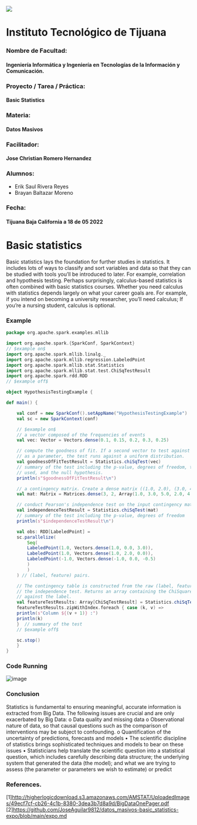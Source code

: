 ![](https://encrypted-tbn0.gstatic.com/images?q=tbn:ANd9GcQ4Dze8yYYzBPaBVPf7j9Mx9NkHZDDzKXzavCoUnkZuO0xqHG3__mjVJOearB9bEeY4sg&usqp=CAU)
# Instituto Tecnológico de Tijuana
### Nombre de Facultad:
#### Ingeniería Informática y Ingeniería en Tecnologías de la Información y Comunicación.
### Proyecto / Tarea / Práctica:
#### Basic Statistics
### Materia:
#### Datos Masivos
### Facilitador:
#### Jose Christian Romero Hernandez
### Alumnos:
- Erik Saul Rivera Reyes
- Brayan Baltazar Moreno

### Fecha:
#### Tijuana Baja California a 18 de 05 2022 

# Basic statistics
Basic statistics lays the foundation for further studies in statistics.
It includes lots of ways to classify and sort variables and data so that they can be studied with tools you’ll be introduced to later. 
For example, correlation and hypothesis testing. Perhaps surprisingly, calculus-based statistics is often combined with basic statistics courses. 
Whether you need calculus with statistics depends largely on what your career goals are. 
For example, if you intend on becoming a university researcher, you’ll need calculus; If you’re a nursing student, calculus is optional.

  
### Example
  
```scala
package org.apache.spark.examples.mllib

import org.apache.spark.{SparkConf, SparkContext}
// $example on$
import org.apache.spark.mllib.linalg._
import org.apache.spark.mllib.regression.LabeledPoint
import org.apache.spark.mllib.stat.Statistics
import org.apache.spark.mllib.stat.test.ChiSqTestResult
import org.apache.spark.rdd.RDD
// $example off$

object HypothesisTestingExample {

def main() {

    val conf = new SparkConf().setAppName("HypothesisTestingExample")
    val sc = new SparkContext(conf)

    // $example on$
    // a vector composed of the frequencies of events
    val vec: Vector = Vectors.dense(0.1, 0.15, 0.2, 0.3, 0.25)

    // compute the goodness of fit. If a second vector to test against is not supplied
    // as a parameter, the test runs against a uniform distribution.
    val goodnessOfFitTestResult = Statistics.chiSqTest(vec)
    // summary of the test including the p-value, degrees of freedom, test statistic, the method
    // used, and the null hypothesis.
    println(s"$goodnessOfFitTestResult\n")

    // a contingency matrix. Create a dense matrix ((1.0, 2.0), (3.0, 4.0), (5.0, 6.0))
    val mat: Matrix = Matrices.dense(3, 2, Array(1.0, 3.0, 5.0, 2.0, 4.0, 6.0))

    // conduct Pearson's independence test on the input contingency matrix
    val independenceTestResult = Statistics.chiSqTest(mat)
    // summary of the test including the p-value, degrees of freedom
    println(s"$independenceTestResult\n")

    val obs: RDD[LabeledPoint] =
    sc.parallelize(
        Seq(
        LabeledPoint(1.0, Vectors.dense(1.0, 0.0, 3.0)),
        LabeledPoint(1.0, Vectors.dense(1.0, 2.0, 0.0)),
        LabeledPoint(-1.0, Vectors.dense(-1.0, 0.0, -0.5)
        )
        )
    ) // (label, feature) pairs.

    // The contingency table is constructed from the raw (label, feature) pairs and used to conduct
    // the independence test. Returns an array containing the ChiSquaredTestResult for every feature
    // against the label.
    val featureTestResults: Array[ChiSqTestResult] = Statistics.chiSqTest(obs)
    featureTestResults.zipWithIndex.foreach { case (k, v) =>
    println(s"Column ${(v + 1)} :")
    println(k)
    }  // summary of the test
    // $example off$

    sc.stop()
    }
}

```

### Code Running
![image](https://user-images.githubusercontent.com/40293937/169226614-e4f49428-b37c-4768-b961-07f043f1c9dc.png)


### Conclusion
Statistics is fundamental to ensuring meaningful, accurate information is extracted from Big Data. The following issues are crucial and are only exacerbated by Big Data: 
o Data quality and missing data o Observational nature of data, so that causal questions such as the comparison of interventions may be subject to confounding. o Quantification of the uncertainty of predictions, forecasts and models 
• The scientific discipline of statistics brings sophisticated techniques and models to bear on these issues 
• Statisticians help translate the scientific question into a statistical question, which includes carefully describing data structure; the underlying system that generated the data (the model); and what we are trying to assess (the parameter or parameters we wish to estimate) or predict




### References.
[1]http://higherlogicdownload.s3.amazonaws.com/AMSTAT/UploadedImages/49ecf7cf-cb26-4c1b-8380-3dea3b7d8a9d/BigDataOnePager.pdf
[2]https://github.com/JoseAguilar9812/datos_masivos-basic_statistics-expo/blob/main/expo.md

